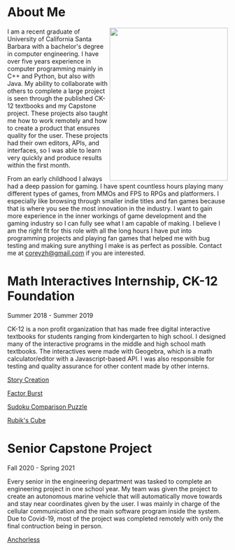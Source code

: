 # About Me
<img align="right" width="270" height="350" src="https://user-images.githubusercontent.com/95654612/148268886-b29e96f8-a525-4616-b808-6bfdf072a633.JPEG">
I am a recent graduate of University of California Santa Barbara with a bachelor's degree in computer engineering. I have over five years experience in computer programming mainly in C++ and Python, but also with Java. My ability to collaborate with others to complete a large project is seen through the published CK-12 textbooks and my Capstone project. These projects also taught me how to work remotely and how to create a product that ensures quality for the user. These projects had their own editors, APIs, and interfaces, so I was able to learn very quickly and produce results within the first month.

From an early childhood I always had a deep passion for gaming. I have spent countless hours playing many different types of games, from MMOs and FPS to RPGs and platformers. I especially like browsing through smaller indie titles and fan games because that is where you see the most innovation in the industry. I want to gain more experience in the inner workings of game development and the gaming industry so I can fully see what I am capable of making. I believe I am the right fit for this role with all the long hours I have put into programming projects and playing fan games that helped me with bug testing and making sure anything I make is as perfect as possible. Contact me at coreyzh@gmail.com if you are interested.

# Math Interactives Internship, CK-12 Foundation
Summer 2018 - Summer 2019

CK-12 is a non profit organization that has made free digital interactive textbooks for students ranging from kindergarten to high school. I designed many of the interactive programs in the middle and high school math textbooks. The interactives were made with Geogebra, which is a math calculator/editor with a Javascript-based API. I was also responsible for testing and quality assurance for other content made by other interns.

[Story Creation](https://flexbooks.ck12.org/cbook/ck-12-interactive-middle-school-math-6-for-ccss/section/3.9/primary/lesson/dividing-fractions-with-diagrams-msm6-ccss/)

[Factor Burst](https://flexbooks.ck12.org/cbook/ck-12-interactive-middle-school-math-6-for-ccss/section/6.9/primary/lesson/distributive-property-4424293-msm6-ccss/)

[Sudoku Comparison Puzzle](https://flexbooks.ck12.org/cbook/ck-12-interactive-middle-school-math-6-for-ccss/section/8.1/primary/lesson/comparing-integers-4424305-msm6-ccss/)

[Rubik's Cube](https://flexbooks.ck12.org/cbook/ck-12-interactive-middle-school-math-7-for-ccss/section/6.5/primary/lesson/surface-area-of-cubes-and-rectangular-prisms-4424737-msm7-ccss/)

# Senior Capstone Project
Fall 2020 - Spring 2021

Every senior in the engineering department was tasked to complete an engineering project in one school year. My team was given the project to create an autonomous marine vehicle that will automatically move towards and stay near coordinates given by the user. I was mainly in charge of the cellular communication and the main software program inside the system. Due to Covid-19, most of the project was completed remotely with only the final contruction being in person.

[Anchorless](https://sites.google.com/view/anchorless/home)
